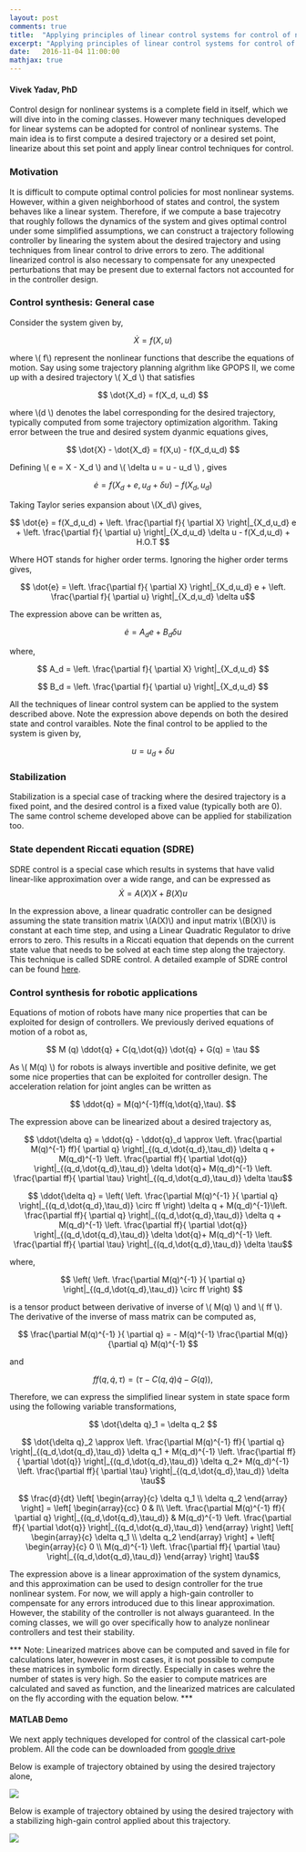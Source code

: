 ```yaml
---
layout: post
comments: true
title:  "Applying principles of linear control systems for control of nonlinear system dynamics"
excerpt: "Applying principles of linear control systems for control of nonlinear system dynamics."
date:   2016-11-04 11:00:00
mathjax: true
---
```


#### Vivek Yadav, PhD

Control design for nonlinear systems is a complete field in itself, which we will dive into in the coming classes. However many techniques developed for linear systems can be adopted for control of nonlinear systems. The main idea is to first compute a desired trajectory or a desired set point, linearize about this set point and apply linear control techniques for control. 

### Motivation

It is difficult to compute optimal control policies for most nonlinear systems. However, within a given neighborhood of states and control, the system behaves like a linear system. Therefore, if we compute a base trajecotry that roughly follows the dynamics of the system and gives optimal control under some simplified assumptions, we can construct a trajectory following controller by linearing the system about the desired trajectory and using techniques from linear control to drive errors to zero. The additional linearized control is also necessary to compensate for any unexpected perturbations that may be present due to external factors not accounted for in the controller design. 

### Control synthesis: General case

Consider the system given by, 

$$ \dot{X} = f(X,u) $$

where \\( f\\)  represent the nonlinear functions that describe the equations of motion. Say using some trajectory planning algrithm like GPOPS II, we come up with a desired trajectory \\( X_d \\) that satisfies

$$ \dot{X_d} = f(X_d, u_d) $$

where \\(d \\) denotes the label corresponding for the desired trajectory, typically computed from some trajectory optimization algorithm. Taking error between the true and desired system dyanmic equations gives, 

$$ \dot{X} - \dot{X_d} = f(X,u) - f(X_d,u_d) $$

Defining \\( e = X - X_d \\) and \\( \delta u =  u - u_d \\) , gives


$$ \dot{e} = f(X_d+e,u_d+\delta u) - f(X_d,u_d) $$

Taking Taylor series expansion about \\(X_d\\) gives, 

$$ \dot{e} = f(X_d,u_d) + \left. \frac{\partial f}{ \partial X} \right|_{X_d,u_d} e + \left. \frac{\partial f}{ \partial u} \right|_{X_d,u_d} \delta u - f(X_d,u_d) + H.O.T $$

Where HOT stands for higher order terms. Ignoring the higher order terms gives, 

$$ \dot{e} = \left. \frac{\partial f}{ \partial X} \right|_{X_d,u_d} e + \left. \frac{\partial f}{ \partial u} \right|_{X_d,u_d} \delta u$$

The expression above can be written as, 

$$ \dot{e} = A_d e + B_d \delta u$$

where, 

$$ A_d = \left. \frac{\partial f}{ \partial X} \right|_{X_d,u_d}  $$

$$ B_d = \left. \frac{\partial f}{ \partial u} \right|_{X_d,u_d}  $$



All the techniques of linear control system can be applied to the system described above. Note the expression above depends on both the desired state and control varaibles. Note the final control to be applied to the system is given by, 


$$ u = u_d + \delta u $$ 



### Stabilization

Stabilization is a special case of tracking where the desired trajectory is a fixed point, and the desired control is a fixed value (typically both are 0). The same control scheme developed above can be applied for stabilization too. 

### State dependent Riccati equation (SDRE)

SDRE control is a special case which results in systems that have valid linear-like approximation over a wide range, and can be expressed as 
$$ \dot{X} = A(X)X + B(X) u $$

In the expression above, a linear quadratic controller can be designed assuming the state transition matrix \\(A(X)\\) and input matrix \\(B(X)\\) is constant at each time step, and using a Linear Quadratic Regulator to drive errors to zero. This results in a Riccati equation that depends on the current state value that needs to be solved at each time step along the trajectory. This technique is called SDRE control. A detailed example of SDRE control can be found [here](http://dcsl.gatech.edu/papers/aiaa10a.pdf).

### Control synthesis for robotic applications

Equations of motion of robots have many nice properties that can be exploited for design of controllers. We previously derived equations of motion of a robot as, 


$$ M (q) \ddot{q} + C(q,\dot{q}) \dot{q} + G(q) = \tau $$

As \\( M(q) \\) for robots is always invertible and positive definite, we get some nice properties that can be exploited for controller design. The acceleration relation for joint angles can be written as

$$  \ddot{q} = M(q)^{-1}ff(q,\dot{q},\tau). $$


The expression above can be linearized about a desired trajectory as, 

$$  \ddot{\delta q} = \ddot{q} - \ddot{q}_d \approx    \left. \frac{\partial M(q)^{-1} ff}{ \partial q} \right|_{(q_d,\dot{q_d},\tau_d)} \delta q + M(q_d)^{-1} \left. \frac{\partial ff}{ \partial \dot{q}} \right|_{(q_d,\dot{q_d},\tau_d)} \delta \dot{q}+ M(q_d)^{-1} \left. \frac{\partial ff}{ \partial \tau} \right|_{(q_d,\dot{q_d},\tau_d)} \delta \tau$$


$$  \ddot{\delta q} =  \left(  \left. \frac{\partial M(q)^{-1} }{ \partial q} \right|_{(q_d,\dot{q_d},\tau_d)} \circ ff \right) \delta q  + M(q_d)^{-1}\left. \frac{\partial  ff}{ \partial q} \right|_{(q_d,\dot{q_d},\tau_d)} \delta q + M(q_d)^{-1} \left. \frac{\partial ff}{ \partial \dot{q}} \right|_{(q_d,\dot{q_d},\tau_d)} \delta \dot{q}+ M(q_d)^{-1} \left. \frac{\partial ff}{ \partial \tau} \right|_{(q_d,\dot{q_d},\tau_d)} \delta \tau$$

where, 

$$ \left(  \left. \frac{\partial M(q)^{-1} }{ \partial q} \right|_{(q_d,\dot{q_d},\tau_d)} \circ ff \right) $$

is a tensor product between derivative of inverse of \\( M(q) \\) and \\( ff \\). The derivative of the inverse of mass matrix can be computed as, 

$$ \frac{\partial M(q)^{-1} }{ \partial q} = -  M(q)^{-1} \frac{\partial M(q)}{\partial q}  M(q)^{-1} $$

and 

$$ ff(q,\dot{q},\tau)  = (\tau - C(q,\dot{q}) \dot{q} - G(q)), $$







Therefore, we can express the simplified linear system in state space form using the following variable transformations, 

$$ \dot{\delta q}_1 = \delta q_2 $$


$$  \dot{\delta q}_2  \approx    \left. \frac{\partial M(q)^{-1} ff}{ \partial q} \right|_{(q_d,\dot{q_d},\tau_d)} \delta q_1 + M(q_d)^{-1} \left. \frac{\partial ff}{ \partial \dot{q}} \right|_{(q_d,\dot{q_d},\tau_d)} \delta q_2+ M(q_d)^{-1} \left. \frac{\partial ff}{ \partial \tau} \right|_{(q_d,\dot{q_d},\tau_d)} \delta \tau$$



$$ \frac{d}{dt} \left[ \begin{array}{c} \delta q_1 \\ \delta q_2  \end{array} \right] =  \left[ \begin{array}{cc} 0 & I\\ \left. \frac{\partial M(q)^{-1} ff}{ \partial q} \right|_{(q_d,\dot{q_d},\tau_d)} &   M(q_d)^{-1} \left. \frac{\partial ff}{ \partial \dot{q}} \right|_{(q_d,\dot{q_d},\tau_d)} \end{array} \right]  \left[ \begin{array}{c} \delta q_1 \\ \delta q_2  \end{array} \right] + \left[ \begin{array}{c} 0 \\  M(q_d)^{-1} \left. \frac{\partial ff}{ \partial \tau} \right|_{(q_d,\dot{q_d},\tau_d)}  \end{array} \right] \tau$$ 



The expression above is a linear approximation of the system dynamics, and this approximation can be used to design controller for the true nonlinear system. For now, we will apply a high-gain controller to compensate for any errors introduced due to this linear approximation. However, the stability of the controller is not always guaranteed. In the coming classes, we will go over specifically how to analyze nonlinear controllers and test their stability. 

*** Note: Linearized matrices above can be computed and saved in file for calculations later, however in most cases, it is not possible to compute these matrices in symbolic form directly. Especially in cases wehre the number of states is very high. So the easier to compute matrices are calculated and saved as function, and the linearized matrices are calculated on the fly according with the equation below.  ***

#### MATLAB Demo

We next apply techniques developed for control of the classical cart-pole problem. All the code can be downloaded from [google drive](https://drive.google.com/drive/u/1/folders/0B51BYOSh3EKQMTEzMEdmOXJ1dzg)

Below is example of trajectory obtained by using the desired trajectory alone, 

<div class='fig figcenter fighighlight'>
  <img src="/images/Track_NoGain.gif">
</div>

Below is example of trajectory obtained by using the desired trajectory with a stabilizing high-gain control applied about this trajectory. 

<div class='fig figcenter fighighlight'>
  <img src="/images/Track_HighGain.gif">
</div>


